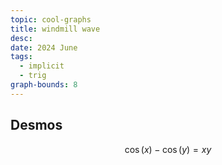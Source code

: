 ```yaml
---
topic: cool-graphs
title: windmill wave
desc: 
date: 2024 June
tags:
  - implicit
  - trig
graph-bounds: 8
---
```



## Desmos
```math
\cos\left(x\right)-\cos\left(y\right)=xy
```
